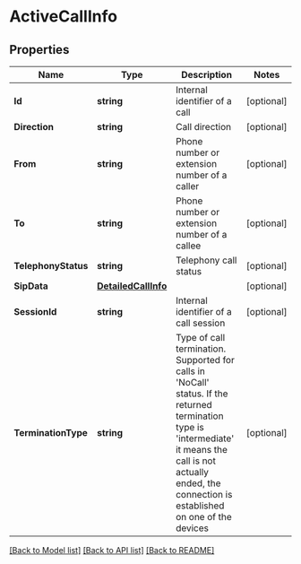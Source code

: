 # ActiveCallInfo

## Properties
Name | Type | Description | Notes
------------ | ------------- | ------------- | -------------
**Id** | **string** | Internal identifier of a call | [optional] 
**Direction** | **string** | Call direction | [optional] 
**From** | **string** | Phone number or extension number of a caller | [optional] 
**To** | **string** | Phone number or extension number of a callee | [optional] 
**TelephonyStatus** | **string** | Telephony call status | [optional] 
**SipData** | [**DetailedCallInfo**](DetailedCallInfo.md) |  | [optional] 
**SessionId** | **string** | Internal identifier of a call session | [optional] 
**TerminationType** | **string** | Type of call termination. Supported for calls in &#39;NoCall&#39; status. If the returned termination type is &#39;intermediate&#39; it means the call is not actually ended, the connection is established on one of the devices | [optional] 

[[Back to Model list]](../README.md#documentation-for-models) [[Back to API list]](../README.md#documentation-for-api-endpoints) [[Back to README]](../README.md)


